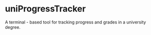 # uniProgressTracker
A terminal - based tool for tracking progress and grades in a university degree.
